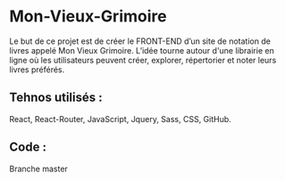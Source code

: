 # Mon-Vieux-Grimoire
Le but de ce projet est de créer le FRONT-END d’un site de notation de livres appelé Mon Vieux Grimoire. L’idée tourne autour d'une librairie en ligne où les utilisateurs peuvent créer, explorer, répertorier et noter leurs livres préférés.

## Tehnos utilisés :
React, React-Router, JavaScript, Jquery, Sass, CSS, GitHub.

## Code  :
Branche master 
